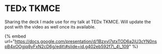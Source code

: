 # TEDx TKMCE

Sharing the deck I made use for my talk at TEDx TKMCE. Will update the post with the video as well once its available.

{% embed url="https://docs.google.com/presentation/d/1Bzxyl7stxTOD6a2jU3cYN0nspB4xOOgjq8yFxN2cD6g/edit\#slide=id.g402eb592f7\_4\_109" %}



